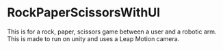 # RockPaperScissorsWithUI
This is for a rock, paper, scissors game between a user and a robotic arm. This is made to run on unity and uses a Leap Motion camera. 
